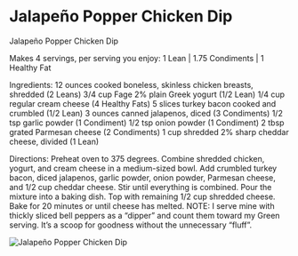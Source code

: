 # Jalapeño Popper Chicken Dip

Jalapeño Popper Chicken Dip

Makes 4 servings, per serving you enjoy:
1 Lean | 1.75 Condiments | 1 Healthy Fat

Ingredients:
12 ounces cooked boneless, skinless chicken breasts, shredded (2 Leans)
3/4 cup Fage 2% plain Greek yogurt (1/2 Lean)
1/4 cup regular cream cheese (4 Healthy Fats)
5 slices turkey bacon cooked and crumbled (1/2 Lean)
3 ounces canned jalapenos, diced (3 Condiments)
1/2 tsp garlic powder (1 Condiment)
1/2 tsp onion powder (1 Condiment)
2 tbsp grated Parmesan cheese (2 Condiments)
1 cup shredded 2% sharp cheddar cheese, divided (1 Lean)

Directions:
Preheat oven to 375 degrees. Combine shredded chicken, yogurt, and cream cheese in a medium-sized bowl. Add crumbled turkey bacon, diced jalapenos, garlic powder, onion powder, Parmesan cheese, and 1/2 cup cheddar cheese. Stir until everything is combined. Pour the mixture into a baking dish. Top with remaining 1/2 cup shredded cheese. Bake for 20 minutes or until cheese has melted. NOTE: I serve mine with thickly sliced bell peppers as a “dipper” and count them toward my Green serving. It’s a scoop for goodness without the unnecessary “fluff”. 

![Jalapeño Popper Chicken Dip](./Jalapeño%20Popper%20Chicken%20Dip.png)


